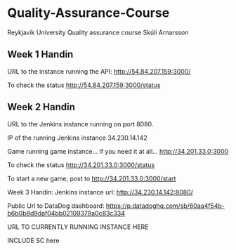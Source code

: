 # Quality-Assurance-Course
Reykjavík University Quality assurance course
Skúli Arnarsson
## Week 1 Handin
URL to the instance running the API:
http://54.84.207.159:3000/


To check the status
http://54.84.207.159:3000/status

## Week 2 Handin
URL to the Jenkins instance running on port 8080.

IP of the running Jenkins instance
34.230.14.142

Game running game instance... if you need it at all...
http://34.201.33.0:3000


To check the status
http://34.201.33.0:3000/status


To start a new game, post to
http://34.201.33.0:3000/start

Week 3 Handin:
Jenkins instance url: http://34.230.14.142:8080/

Public Url to DataDog dashboard: https://p.datadoghq.com/sb/60aa4f54b-b6b0b8d9daf04bb02109379a0c83c334

URL TO CURRENTLY RUNNING INSTANCE HERE

INCLUDE SC here
